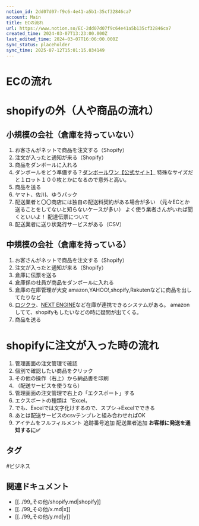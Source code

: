 ```yaml
---
notion_id: 2dd07d07-f9c6-4e41-a5b1-35cf32846ca7
account: Main
title: ECの流れ
url: https://www.notion.so/EC-2dd07d07f9c64e41a5b135cf32846ca7
created_time: 2024-03-07T13:23:00.000Z
last_edited_time: 2024-03-07T16:06:00.000Z
sync_status: placeholder
sync_time: 2025-07-12T15:01:15.034149
---
```

# ECの流れ

# shopifyの外（人や商品の流れ）
## 小規模の会社（倉庫を持っていない）
1. お客さんがネットで商品を注文する（Shopify）
1. 注文が入ったと通知が来る（Shopify）
1. 商品をダンボールに入れる
  1. ダンボールをどう準備する？[ダンボールワン【公式サイト】](https://www.notosiki.co.jp/)
特殊なサイズだと１ロット１００枚とかになるので意外と高い。
1. 商品を送る
  1. ヤマト、佐川、ゆうパック
  1. 配送業者と〇〇商店には独自の配送料契約がある場合が多い
（元々ECとか送ることをしてないと知らないケースが多い）
よく使う業者さんがいれば聞くといいよ！
  配達伝票について
  1. 配送業者に送り状発行サービスがある（CSV）
## 中規模の会社（倉庫を持っている）
1. お客さんがネットで商品を注文する（Shopify）
1. 注文が入ったと通知が来る（Shopify）
1. 倉庫に伝票を送る
1. 倉庫係の社員が商品をダンボールに入れる
  1. 倉庫の在庫管理が大変
amazon,YAHOO!,shopify,Rakutenなどに商品を出してたりなど
  1. [ロジクラ](https://logikura.jp/)、[NEXT ENGINE](https://next-engine.net/)など在庫が連携できるシステムがある。
amazonしてて、shopifyもしたいなどの時に疑問が出てくる。
1. 商品を送る
# shopifyに注文が入った時の流れ
1. 管理画面の注文管理で確認
1. 個別で確認したい商品をクリック
1. その他の操作（右上）から納品書を印刷
1. （配送サービスを使うなら）
  1. 管理画面の注文管理で右上の「エクスポート」する
  1. エクスポートの種類は〝Excel〟
  1. でも、Excelでは文字化けするので、スプシ→Excelでできる
  1. あとは配送サービスのcsvテンプレと組み合わせればOK
1. アイテムをフルフィルメント
追跡番号追加
配送業者追加
**お客様に発送を通知するに✅**

## タグ

#ビジネス 

## 関連ドキュメント

- [[../99_その他/shopify.md|shopify]]
- [[../99_その他/x.md|x]]
- [[../99_その他/y.md|y]]
